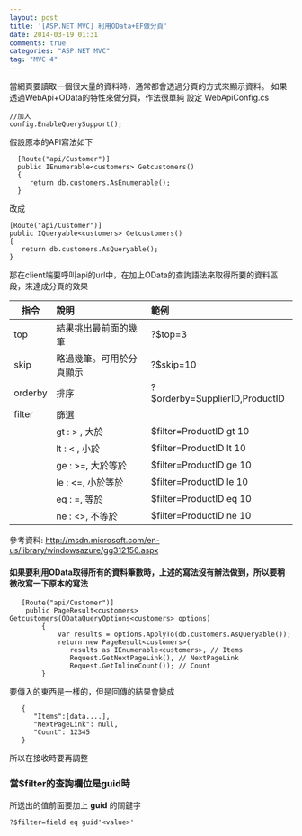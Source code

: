 ```yaml
---
layout: post
title: '[ASP.NET MVC] 利用OData+EF做分頁'
date: 2014-03-19 01:31
comments: true
categories: "ASP.NET MVC"
tag: "MVC 4"
---
```

當網頁要讀取一個很大量的資料時，通常都會透過分頁的方式來顯示資料。
如果透過WebApi+OData的特性來做分頁，作法很單純
設定 WebApiConfig.cs
```
//加入
config.EnableQuerySupport();
```

假設原本的API寫法如下
```
  [Route("api/Customer")]
  public IEnumerable<customers> Getcustomers()
  {            
     return db.customers.AsEnumerable();
  } 
```
改成
```
[Route("api/Customer")]        
public IQueryable<customers> Getcustomers()
{            
   return db.customers.AsQueryable();
}
```

那在client端要呼叫api的url中，在加上OData的查詢語法來取得所要的資料區段，來達成分頁的效果

|指令|說明|範例|
| ------------ | :----------- | :----------- |
|top|結果挑出最前面的幾筆|?$top=3|
|skip|	 略過幾筆。可用於分頁顯示|	 ?$skip=10|
|orderby|	 排序	 |?$orderby=SupplierID,ProductID|
|filter|	 篩選	  ||
| 	 |gt : > , 大於	 |$filter=ProductID gt 10|
| 	 |lt :  < , 小於	 |$filter=ProductID lt 10|
| 	 |ge : >=, 大於等於	 |$filter=ProductID ge 10|
| 	 |le : <=, 小於等於	 |$filter=ProductID le 10|
| 	 |eq : =, 等於	 |$filter=ProductID eq 10|
| 	 |ne : <>, 不等於	 |$filter=ProductID ne 10|
   
   參考資料: http://msdn.microsoft.com/en-us/library/windowsazure/gg312156.aspx
   
#### 如果要利用OData取得所有的資料筆數時，上述的寫法沒有辦法做到，所以要稍微改寫一下原本的寫法
   
```  
   [Route("api/Customer")]   
    public PageResult<customers> Getcustomers(ODataQueryOptions<customers> options)
        {           
            var results = options.ApplyTo(db.customers.AsQueryable());
            return new PageResult<customers>(
               results as IEnumerable<customers>, // Items
               Request.GetNextPageLink(), // NextPageLink
               Request.GetInlineCount()); // Count
        }        
```
   
   要傳入的東西是一樣的，但是回傳的結果會變成
   
```
   {
      "Items":[data....],
      "NextPageLink": null,
      "Count": 12345
   }
```
   
   所以在接收時要再調整

### 當$filter的查詢欄位是guid時
 所送出的值前面要加上 **guid** 的關鍵字
```
?$filter=field eq guid'<value>'
```
